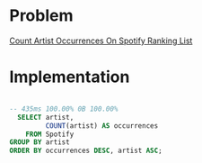 # Problem

[Count Artist Occurrences On Spotify Ranking List](https://leetcode.com/problems/count-artist-occurrences-on-spotify-ranking-list/)

# Implementation

```sql

-- 435ms 100.00% 0B 100.00%
  SELECT artist, 
         COUNT(artist) AS occurrences
    FROM Spotify
GROUP BY artist
ORDER BY occurrences DESC, artist ASC;

```
